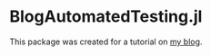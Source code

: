 # BlogAutomatedTesting.jl

This package was created for a tutorial on
[my blog](http://abelsiqueira.github.io/blog/automated-testing).
